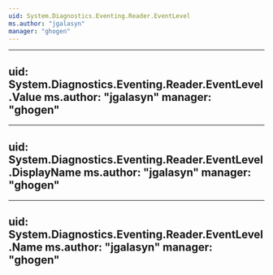 ```yaml
---
uid: System.Diagnostics.Eventing.Reader.EventLevel
ms.author: "jgalasyn"
manager: "ghogen"
---
```


---
uid: System.Diagnostics.Eventing.Reader.EventLevel.Value
ms.author: "jgalasyn"
manager: "ghogen"
---

---
uid: System.Diagnostics.Eventing.Reader.EventLevel.DisplayName
ms.author: "jgalasyn"
manager: "ghogen"
---

---
uid: System.Diagnostics.Eventing.Reader.EventLevel.Name
ms.author: "jgalasyn"
manager: "ghogen"
---
